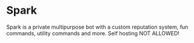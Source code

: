 # Spark
Spark is a private multipurpose bot with a custom reputation system, fun commands, utility commands and more. Self hosting NOT ALLOWED!
